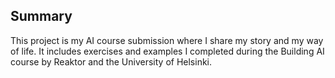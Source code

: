 
## Summary

This project is my AI course submission where I share my story and my way of life. It includes exercises and examples I completed during the Building AI course by Reaktor and the University of Helsinki.
